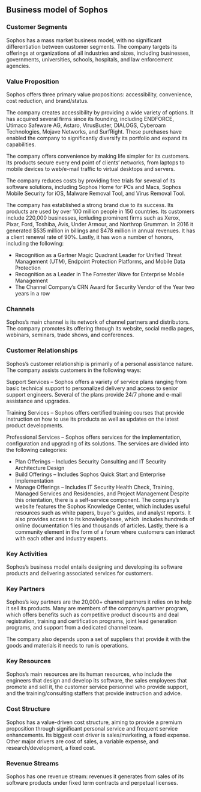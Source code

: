 Business model of Sophos
------------------------

 ### Customer Segments

 Sophos has a mass market business model, with no significant differentiation between customer segments. The company targets its offerings at organizations of all industries and sizes, including businesses, governments, universities, schools, hospitals, and law enforcement agencies.

 ### Value Proposition

 Sophos offers three primary value propositions: accessibility, convenience, cost reduction, and brand/status.

 The company creates accessibility by providing a wide variety of options. It has acquired several firms since its founding, including ENDFORCE, Utimaco Safeware AG, Astaro, VirusBuster, DIALOGS, Cyberoam Technologies, Mojave Networks, and SurfRight. These purchases have enabled the company to significantly diversify its portfolio and expand its capabilities.

 The company offers convenience by making life simpler for its customers. Its products secure every end point of clients‘ networks, from laptops to mobile devices to web/e-mail traffic to virtual desktops and servers.

 The company reduces costs by providing free trials for several of its software solutions, including Sophos Home for PCs and Macs, Sophos Mobile Security for iOS, Malware Removal Tool, and Virus Removal Tool.

 The company has established a strong brand due to its success. Its products are used by over 100 million people in 150 countries. Its customers include 220,000 businesses, icnluding prominent firms such as Xerox, Pixar, Ford, Toshiba, Avis, Under Armour, and Northrop Grumman. In 2016 it generated $535 million in billings and $478 million in annual revenues. It has a client renewal rate of 90%. Lastly, it has won a number of honors, including the following:

  * Recognition as a Gartner Magic Quadrant Leader for Unified Threat Management (UTM), Endpoint Protection Platforms, and Mobile Data Protection
 * Recognition as a Leader in The Forrester Wave for Enterprise Mobile Management
 * The Channel Company’s CRN Award for Security Vendor of the Year two years in a row
  ### Channels

 Sophos’s main channel is its network of channel partners and distributors. The company promotes its offering through its website, social media pages, webinars, seminars, trade shows, and conferences.

 ### Customer Relationships

 Sophos’s customer relationship is primarily of a personal assistance nature. The company assists customers in the following ways:

 Support Services – Sophos offers a variety of service plans ranging from basic technical support to personalized delivery and access to senior support engineers. Several of the plans provide 24/7 phone and e-mail assistance and upgrades.

 Training Services – Sophos offers certified training courses that provide instruction on how to use its products as well as updates on the latest product developments.

 Professional Services – Sophos offers services for the implementation, configuration and upgrading of its solutions. The services are divided into the following categories:

  * Plan Offerings – Includes Security Consulting and IT Security Architecture Design
 * Build Offerings – Includes Sophos Quick Start and Enterprise Implementation
 * Manage Offerings – Includes IT Security Health Check, Training, Managed Services and Residencies, and Project Management
  Despite this orientation, there is a self-service component. The company’s website features the Sophos Knowledge Center, which includes useful resources such as white papers, buyer's guides, and analyst reports. It also provides access to its knowledgebase, which  includes hundreds of online documentation files and thousands of articles. Lastly, there is a community element in the form of a forum where customers can interact with each other and industry experts.

 ### Key Activities

 Sophos’s business model entails designing and developing its software products and delivering associated services for customers.

 ### Key Partners

 Sophos’s key partners are the 20,000+ channel partners it relies on to help it sell its products. Many are members of the company’s partner program, which offers benefits such as competitive product discounts and deal registration, training and certification programs, joint lead generation programs, and support from a dedicated channel team.

 The company also depends upon a set of suppliers that provide it with the goods and materials it needs to run is operations.

 ### Key Resources

 Sophos’s main resources are its human resources, who include the engineers that design and develop its software, the sales employees that promote and sell it, the customer service personnel who provide support, and the training/consulting staffers that provide instruction and advice.

 ### Cost Structure

 Sophos has a value-driven cost structure, aiming to provide a premium proposition through significant personal service and frequent service enhancements. Its biggest cost driver is sales/marketing, a fixed expense. Other major drivers are cost of sales, a variable expense, and research/development, a fixed cost.

 ### Revenue Streams

 Sophos has one revenue stream: revenues it generates from sales of its software products under fixed term contracts and perpetual licenses.